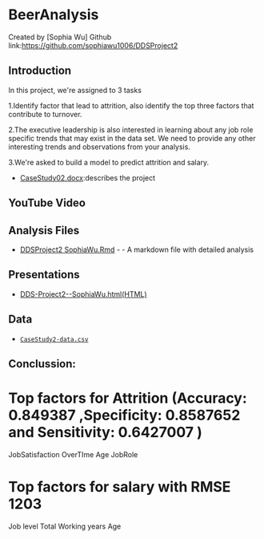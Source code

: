 
# BeerAnalysis

Created by [Sophia Wu] 
Github link:https://github.com/sophiawu1006/DDSProject2

## Introduction
In this project, we're assigned to 3 tasks

1.Identify factor that lead to attrition, also identify the top three factors that contribute to turnover.

2.The executive leadership is also interested in learning about any job role specific trends that may exist in the data set. We need to provide any other interesting trends and observations from your analysis.

3.We're asked to build a model to predict attrition and salary.

* [CaseStudy02.docx](https://github.com/sophiawu1006/DDSProject2/blob/master/CaseStudy2.docx):describes the project 

## YouTube Video


## Analysis Files

* [DDSProject2 SophiaWu.Rmd](https://github.com/sophiawu1006/DDSProject2/blob/master/DDS%20Project2-%20SophiaWu.Rmd) - - A markdown file with detailed analysis

## Presentations

* [DDS-Project2--SophiaWu.html(HTML)](https://github.com/sophiawu1006/DDSProject2/blob/master/DDS-Project2--SophiaWu.html)

## Data

* [`CaseStudy2-data.csv`](https://github.com/sophiawu1006/DDSProject2/blob/master/CaseStudy2-data.csv)


## Conclussion:  
# Top factors  for Attrition  (Accuracy: 0.849387 ,Specificity: 0.8587652 and Sensitivity: 0.6427007 )
JobSatisfaction
OverTIme
Age
JobRole
# Top factors for salary with RMSE 1203
Job level
Total Working years
Age
